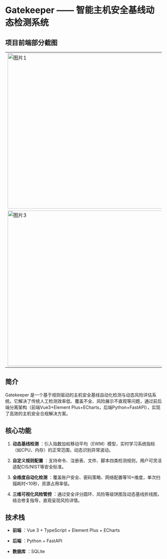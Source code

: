 # Gatekeeper —— 智能主机安全基线动态检测系统

## 项目前端部分截图

<table>
<tr>
<td><img src="https://img.picui.cn/free/2025/06/06/684296d47c19e.png" alt="图片1" width="500"/></td>
<td><img src="https://img.picui.cn/free/2025/06/06/684296d7c2600.png" alt="图片2" width="500"/></td>
</tr>
<tr>
<td><img src="https://img.picui.cn/free/2025/06/06/684296d7d7c45.png" alt="图片3" width="500"/></td>
<td><img src="https://img.picui.cn/free/2025/06/06/684296d7d11eb.png" alt="图片4" width="500"/></td>
</tr>
</table>

## 简介

Gatekeeper 是一个基于规则驱动的主机安全基线自动化检测与动态风险评估系统。它解决了传统人工检测效率低、覆盖不全、风险展示不直观等问题，通过前后端分离架构（前端Vue3+Element Plus+ECharts，后端Python+FastAPI），实现了高效的主机安全合规解决方案。

## 核心功能

1. **动态基线检测** ：引入指数加权移动平均（EWM）模型，实时学习系统指标（如CPU、内存）的正常范围，动态识别异常波动。

2. **自定义规则配置** ：支持命令、注册表、文件、脚本四类检测规则，用户可灵活适配CIS/NIST等安全标准。

3. **全维度自动化检测** ：覆盖账户安全、密码策略、网络配置等10+维度，单次扫描耗时<10秒，资源占用率低。

4. **三维可视化风险管控** ：通过安全评分圆环、风险等级饼图及动态基线折线图，结合修复指导，直观呈现风险详情。

## 技术栈

- **前端** ：Vue 3 + TypeScript + Element Plus + ECharts

- **后端** ：Python + FastAPI

- **数据库** ：SQLite

